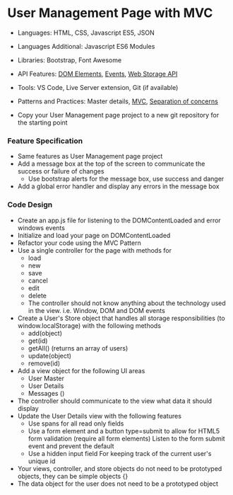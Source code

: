 
# User Management Page with MVC

* Languages: HTML, CSS, Javascript ES5, JSON
* Languages Additional: Javascript ES6 Modules
* Libraries: Bootstrap, Font Awesome
* API Features: [DOM Elements](http://codebasecamp.org/docs/Javascript/developer.mozilla.org/en-US/docs/Web/API/Document_Object_Model.html), [Events](http://codebasecamp.org/docs/JavaScript/developer.mozilla.org/en-US/docs/Web/Events.html), [Web Storage API](http://codebasecamp.org/docs/javascript/developer.mozilla.org/en-US/docs/Web/API/Web_Storage_API.html)
* Tools: VS Code, Live Server extension, Git (if available)
* Patterns and Practices: Master details, [MVC](http://codebasecamp.org/wikipedia/model_view_controller.html), [Separation of concerns](http://codebasecamp.org/wikipedia/separation_of_concerns.html)

* Copy your User Management page project to a new git repository for the starting point

### Feature Specification

* Same features as User Management page project
* Add a message box at the top of the screen to communicate the success or failure of changes
	* Use bootstrap alerts for the message box, use success and danger
* Add a global error handler and display any errors in the message box

### Code Design

* Create an app.js file for listening to the DOMContentLoaded and error windows events
* Initialize and load your page on DOMContentLoaded
* Refactor your code using the MVC Pattern
* Use a single controller for the page with methods for
	* load
	* new
	* save
	* cancel
	* edit
	* delete
	* The controller should not know anything about the technology used in the view. i.e. Window, DOM and DOM events
* Create a User's Store object that handles all storage responsibilities (to window.localStorage) with the following methods
	* add(object)
	* get(id)
	* getAll() (returns an array of users)
	* update(object)
	* remove(id)
* Add a view object for the following UI areas
	* User Master
	* User Details
	* Messages ()
* The controller should communicate to the view what data it should display
* Update the User Details view with the following features	
	* Use spans for all read only fields
	* Use a form element and a button type=submit to allow for HTML5 form validation (require all form elements)
		Listen to the form submit event and prevent the default
	* Use a hidden input field For keeping track of the current user's unique id
* Your views, controller, and store objects do not need to be prototyped objects, they can be simple objects {}
* The data object for the user does not need to be a prototyped object
